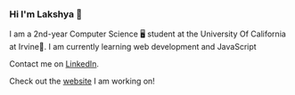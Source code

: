 ### Hi I'm Lakshya 👋

I am a 2nd-year Computer Science 🖥 student at the University Of California at Irvine🏫.
I am currently learning web development and JavaScript 

Contact me on [LinkedIn](www.linkedin.com/in/lakshya-shrivastava0803).

Check out the [website](https://lakshyashrivastava.github.io/LakshyaShrivastava/) I am working on!

<!--
**LakshyaShrivastava/LakshyaShrivastava** is a ✨ _special_ ✨ repository because its `README.md` (this file) appears on your GitHub profile.

Here are some ideas to get you started:

- 🔭 I’m currently working on ...
- 🌱 I’m currently learning ...
- 👯 I’m looking to collaborate on ...
- 🤔 I’m looking for help with ...
- 💬 Ask me about ...
- 📫 How to reach me: ...
- 😄 Pronouns: ...
- ⚡ Fun fact: ...
-->
